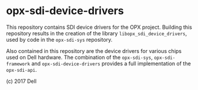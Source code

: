 # opx-sdi-device-drivers
This repository contains SDI device drivers for the OPX project. Building this repository results in the creation of the library `libopx_sdi_device_drivers`, used by code in the `opx-sdi-sys` repository. 

Also contained in this repository are the device drivers for various chips used on Dell hardware. The combination of the `opx-sdi-sys`, `opx-sdi-framework` and `opx-sdi-device-drivers` provides a full implementation of the `opx-sdi-api`.

(c) 2017 Dell
